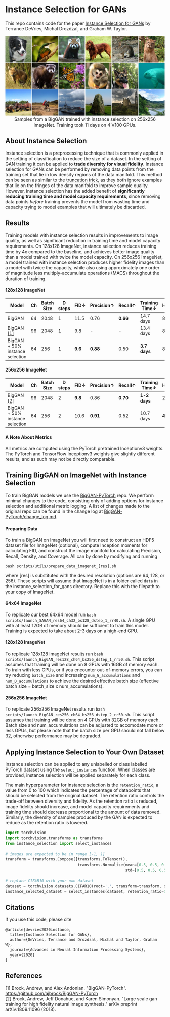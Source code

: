 # Instance Selection for GANs

This repo contains code for the paper [Instance Selection for GANs](https://arxiv.org/abs/2007.15255) by Terrance DeVries, Michal Drozdzal, and Graham W. Taylor. 

<p align="center">
  <img src="imgs/samples.png">
  Samples from a BigGAN trained with instance selection on 256x256 ImageNet. Training took 11 days on 4 V100 GPUs.
</p>

## About Instance Selection
Instance selection is a preprocessing technique that is commonly applied in the setting of classification to reduce the size of a dataset. In the setting of GAN training it can be applied to **trade diversity for visual fidelity**. Instance selection for GANs can be performed by removing data points from the training set that lie in low density regions of the data manifold. This method can be seen as similar to the [truncation trick](https://arxiv.org/abs/1809.11096), as they both ignore examples that lie on the fringes of the data manifold to improve sample quality. However, instance selection has the added benefit of **significantly reducing training time and model capacity requirements**, since removing data points *before* training prevents the model from wasting time and capacity trying to model examples that will ultimately be discarded.

## Results

Training models with instance selection results in improvements to image quality, as well as significant reduction in training time and model capacity requirements. On 128x128 ImageNet, instance selection reduces training time by 4x compared to the baseline, and achieves better image quality than a model trained with twice the model capacity. On 256x256 ImageNet, a model trained with instance selection produces higher fidelity images than a model with twice the capacity, while also using approximately one order of magnitude less multiply-accumulate operations (MACS) throughout the duration of training.

#### 128x128 ImageNet

| Model                                                     | Ch | Batch Size | D steps | FID↓      | Precision↑ | Recall↑ | Training Time↓ | Hardware↓ |
|-----------------------------------------------------------|----|------------|---------|-----------|------------|---------|---------------|----------|
| BigGAN                                                    | 64 | 2048       | 1       | 11.5      | 0.76       | **0.66**| 14.7 days     | 8 V100  |
| BigGAN [[1]](https://github.com/ajbrock/BigGAN-PyTorch)   | 96 | 2048       | 1       | 9.8       | -          | -       | 13.4 days     | 8 V100  |
| BigGAN + 50% instance selection                           | 64 | 256        | 1       | **9.6**   | **0.88**   | 0.50    | **3.7 days**  | 8 V100  |

#### 256x256 ImageNet

| Model                                           | Ch | Batch Size | D steps | FID↓            | Precision↑ | Recall↑ | Training Time↓ | Hardware↓ |
|-------------------------------------------------|----|------------|---------|-----------------|------------|---------|----------------|-----------|
| BigGAN [[2]](https://arxiv.org/abs/1809.11096)  | 96 | 2048       | 2       | **9.8**         | 0.86       |**0.70** | **1-2 days**   | 256 TPUv3 |
| BigGAN + 50% instance selection                 | 64 | 256        | 2       | 10.6            | **0.91**   | 0.52    | 10.7 days      | **4 V100** |


#### A Note About Metrics

All metrics are computed using the PyTorch pretrained Inceptionv3 weights. The PyTorch and TensorFlow Inceptionv3 weights give slightly different results, and as such may not be directly comparable.

## Training BigGAN on ImageNet with Instance Selection

To train BigGAN models we use the [BigGAN-PyTorch](https://github.com/ajbrock/BigGAN-PyTorch) repo. We perform minimal changes to the code, consisting only of adding options for instance selection and additional metric logging. A list of changes made to the original repo can be found in the change log at [BigGAN-PyTorch/change_log.md](https://github.com/uoguelph-mlrg/instance_selection_for_gans/blob/master/BigGAN-PyTorch/change_log.md). 

#### Preparing Data
To train a BigGAN on ImageNet you will first need to construct an HDF5 dataset file for ImageNet (optional), compute Inception moments for calculating FID, and construct the image manifold for calculating Precision, Recall, Density, and Coverage. All can by done by modifying and running 
```
bash scripts/utils/prepare_data_imagenet_[res].sh
```
where [res] is substituted with the desired resolution (options are 64, 128, or 256). These scripts will assume that ImageNet is in a folder called `data` in the instance_selection_for_gans directory. Replace this with the filepath to your copy of ImageNet. 

#### 64x64 ImageNet
To replicate our best 64x64 model run `bash scripts/launch_SAGAN_res64_ch32_bs128_dstep_1_rr40.sh`. A single GPU with at least 12GB of memory should be sufficient to train this model. Training is expected to take about 2-3 days on a high-end GPU.

#### 128x128 ImageNet
To replicate 128x128 ImageNet results run `bash scripts/launch_BigGAN_res128_ch64_bs256_dstep_1_rr50.sh`. This script assumes that training will be done on 8 GPUs with 16GB of memory each. To train with less GPUs, or if you encounter out-of-memory errors, you can try reducing `batch_size` and increasing `num_G_accumulations` and `num_D_accumulations` to achieve the desired effective batch size (effective batch size = batch_size x num_accumulations).

#### 256x256 ImageNet
To replicate 256x256 ImageNet results run `bash scripts/launch_BigGAN_res256_ch64_bs256_dstep_2_rr50.sh`. This script assumes that training will be done on 4 GPUs with 32GB of memory each. Batch size and num_accumulations can be adjusted to accomodate more or less GPUs, but please note that the batch size per GPU should not fall below 32, otherwise performance may be degraded.

## Applying Instance Selection to Your Own Dataset

Instance selection can be applied to any unlabelled or class labelled PyTorch dataset using the `select_instances` function. When classes are provided, instance selection will be applied separately for each class.  

The main hyperparameter for instance selection is the `retention_ratio`, a value from 0 to 100 which indicates the percentage of datapoints that should be selected from the original dataset. The retention ratio controls the trade-off between diversity and fidelity. As the retention ratio is reduced, image fidelity should increase, and model capacity requirements and training time should decrease proportional to the amount of data removed. Similarly, the diversity of samples produced by the GAN is expected to reduce as the retention ratio is lowered. 

```python
import torchvision
import torchvision.transforms as transforms
from instance_selection import select_instances

# images are expected to be in range [-1, 1]
transform = transforms.Compose([transforms.ToTensor(),
                                transforms.Normalize(mean=[0.5, 0.5, 0.5],
                                                     std=[0.5, 0.5, 0.5])])

# replace CIFAR10 with your own dataset 
dataset = torchvision.datasets.CIFAR10(root='.', transform=transform, download=True)
instance_selected_dataset = select_instances(dataset, retention_ratio=50)
```

## Citations
If you use this code, please cite
```
@article{devries2020instance,
  title={Instance Selection for GANs},
  author={DeVries, Terrance and Drozdzal, Michal and Taylor, Graham W},
  journal={Advances in Neural Information Processing Systems},
  year={2020}
}
```

## References
[1] Brock, Andrew, and Alex Andonian. "BigGAN-PyTorch". https://github.com/ajbrock/BigGAN-PyTorch  
[2] Brock, Andrew, Jeff Donahue, and Karen Simonyan. "Large scale gan training for high fidelity natural image synthesis." arXiv preprint arXiv:1809.11096 (2018).

